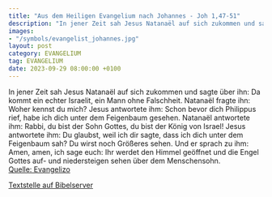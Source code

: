 ```yaml
---
title: "Aus dem Heiligen Evangelium nach Johannes - Joh 1,47-51"
description: "In jener Zeit sah Jesus Natanaël auf sich zukommen und sagte über ihn: Da kommt ein echter Israelit, ein Mann ohne Falschheit. Natanaël fragte ihn: Woher kennst du mich? Jesus antwortete ihm: Schon bevor dich Philippus rief, habe ich dich unter dem Feigenbaum gesehen. Natanaël an...."
images:
- "/symbols/evangelist_johannes.jpg"
layout: post
category: EVANGELIUM
tag: EVANGELIUM
date: 2023-09-29 08:00:00 +0100
---
```

In jener Zeit sah Jesus Natanaël auf sich zukommen und sagte über ihn: Da kommt ein echter Israelit, ein Mann ohne Falschheit.
Natanaël fragte ihn: Woher kennst du mich? Jesus antwortete ihm: Schon bevor dich Philippus rief, habe ich dich unter dem Feigenbaum gesehen.
Natanaël antwortete ihm: Rabbi, du bist der Sohn Gottes, du bist der König von Israel!
Jesus antwortete ihm: Du glaubst, weil ich dir sagte, dass ich dich unter dem Feigenbaum sah? Du wirst noch Größeres sehen.<!--more-->
Und er sprach zu ihm: Amen, amen, ich sage euch: Ihr werdet den Himmel geöffnet und die Engel Gottes auf- und niedersteigen sehen über dem Menschensohn.<br>
[Quelle: Evangelizo](https://evangeliumtagfuertag.org/DE/gospel)

[Textstelle auf Bibelserver](https://www.bibleserver.com/EU/Johannes1,47-51)
